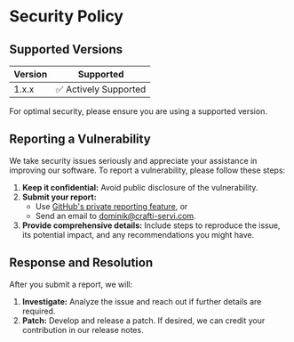 # Security Policy

## Supported Versions

| Version | Supported          |
| ------- | ------------------ |
| 1.x.x   | ✅ Actively Supported |

For optimal security, please ensure you are using a supported version.

## Reporting a Vulnerability

We take security issues seriously and appreciate your assistance in improving our software. To report a vulnerability, please follow these steps:

1. **Keep it confidential:** Avoid public disclosure of the vulnerability.
2. **Submit your report:**
   - Use [GitHub's private reporting feature](https://docs.github.com/en/code-security/security-advisories/guidance-on-reporting-and-writing-information-about-vulnerabilities/privately-reporting-a-security-vulnerability), or
   - Send an email to [dominik@crafti-servi.com](mailto:dominik@crafti-servi.com).
3. **Provide comprehensive details:** Include steps to reproduce the issue, its potential impact, and any recommendations you might have.

## Response and Resolution

After you submit a report, we will:

1. **Investigate:** Analyze the issue and reach out if further details are required.
2. **Patch:** Develop and release a patch. If desired, we can credit your contribution in our release notes.
